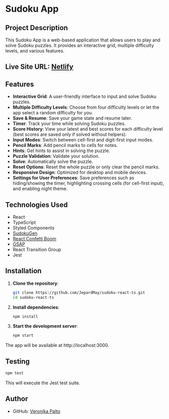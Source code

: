 # Sudoku App

## Project Description

This Sudoku App is a web-based application that allows users to play and solve Sudoku puzzles. It provides an interactive grid, multiple difficulty levels, and various features.

## Live Site URL: [Netlify](https://tiny-sudoku.netlify.app/)

## Features

- **Interactive Grid**: A user-friendly interface to input and solve Sudoku puzzles.
- **Multiple Difficulty Levels**: Choose from four difficulty levels or let the app select a random difficulty for you.
- **Save & Resume**: Save your game state and resume later.
- **Timer**: Track your time while solving Sudoku puzzles.
- **Score History**: View your latest and best scores for each difficulty level (best scores are saved only if solved without helpers).
- **Input Modes**: Switch between cell-first and digit-first input modes.
- **Pencil Marks**: Add pencil marks to cells for notes.
- **Hints**: Get hints to assist in solving the puzzle.
- **Puzzle Validation**: Validate your solution.
- **Solve**: Automatically solve the puzzle.
- **Reset Options**: Reset the whole puzzle or only clear the pencil marks.
- **Responsive Design**: Optimized for desktop and mobile devices.
- **Settings for User Preferences**: Save preferences such as hiding/showing the timer, highlighting crossing cells (for cell-first input), and enabling night theme.

## Technologies Used

- React
- TypeScript
- Styled Components
- [SudokuGen](https://www.npmjs.com/package/sudoku-gen)
- [React Confetti Boom](https://www.npmjs.com/package/react-confetti-boom)
- [GSAP](https://gsap.com/)
- React Transition Group
- Jest

## Installation

1. **Clone the repository**:
   ```bash
   git clone https://github.com/JepardMay/sudoku-react-ts.git
   cd sudoku-react-ts
   ```

2. **Install dependencies**:
   ```bash
   npm install
   ```

3. **Start the development server**:

   ```bash
   npm start
   ```
The app will be available at http://localhost:3000.

## Testing

   ```bash
   npm test
   ```
This will execute the Jest test suite.

## Author

- GitHub: [Veronika Palto](https://github.com/JepardMay)
